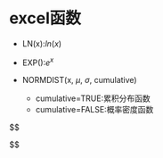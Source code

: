 

# excel函数


- LN(x):$ln(x)$


- EXP():$e^x$


- NORMDIST(x, $\mu$, $\sigma$, cumulative)
    - cumulative=TRUE:累积分布函数
    - cumulative=FALSE:概率密度函数

$$


$$
